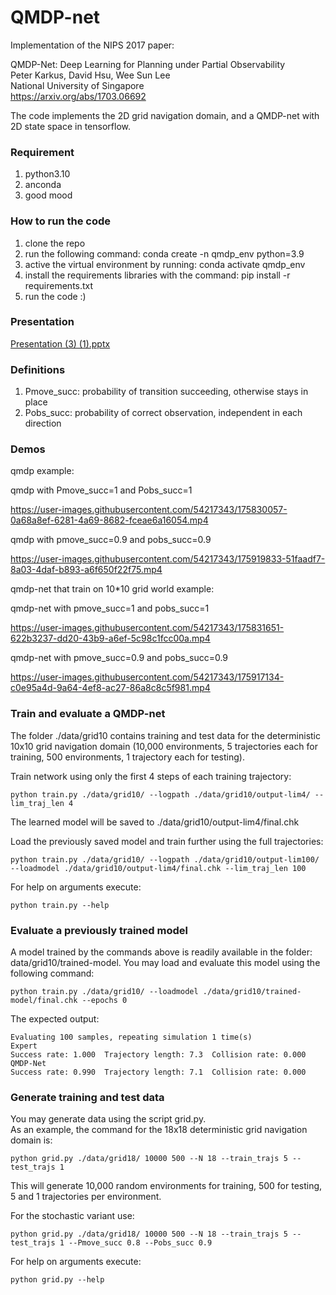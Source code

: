 # QMDP-net

Implementation of the NIPS 2017 paper: 

QMDP-Net: Deep Learning for Planning under Partial Observability  
Peter Karkus, David Hsu, Wee Sun Lee  
National University of Singapore  
https://arxiv.org/abs/1703.06692

The code implements the 2D grid navigation domain, and a QMDP-net with 2D state space in tensorflow.

### Requirement
  1. python3.10
  2. anconda
  3. good mood

### How to run the code
1. clone the repo
2. run the following command: conda create -n qmdp_env python=3.9
3. active the virtual environment by running: conda activate qmdp_env
4. install the requirements libraries with the command: pip install -r requirements.txt
4. run the code :)


### Presentation


[Presentation (3) (1).pptx](https://github.com/orrLani/qmdp-net/files/8999851/Presentation.3.1.pptx)

### Definitions
  1. Pmove_succ: probability of transition succeeding, otherwise stays in place
  2. Pobs_succ: probability of correct observation, independent in each direction
   
### Demos

qmdp example:

qmdp with Pmove_succ=1 and Pobs_succ=1

https://user-images.githubusercontent.com/54217343/175830057-0a68a8ef-6281-4a69-8682-fceae6a16054.mp4
 
qmdp with pmove_succ=0.9 and pobs_succ=0.9


https://user-images.githubusercontent.com/54217343/175919833-51faadf7-8a03-4daf-b893-a6f650f22f75.mp4




qmdp-net that train on 10*10 grid world example:

qmdp-net with pmove_succ=1 and pobs_succ=1

https://user-images.githubusercontent.com/54217343/175831651-622b3237-dd20-43b9-a6ef-5c98c1fcc00a.mp4

qmdp-net with pmove_succ=0.9 and pobs_succ=0.9

https://user-images.githubusercontent.com/54217343/175917134-c0e95a4d-9a64-4ef8-ac27-86a8c8c5f981.mp4

### Train and evaluate a QMDP-net

The folder ./data/grid10 contains training and test data for the deterministic 10x10 grid navigation domain
(10,000 environments, 5 trajectories each for training, 500 environments, 1 trajectory each for testing).


Train network using only the first 4 steps of each training trajectory:
```
python train.py ./data/grid10/ --logpath ./data/grid10/output-lim4/ --lim_traj_len 4
```
The learned model will be saved to ./data/grid10/output-lim4/final.chk
 

Load the previously saved model and train further using the full trajectories:
```
python train.py ./data/grid10/ --logpath ./data/grid10/output-lim100/ --loadmodel ./data/grid10/output-lim4/final.chk --lim_traj_len 100
```

For help on arguments execute:
```
python train.py --help
```

### Evaluate a previously trained model
A model trained by the commands above is readily available in the folder: data/grid10/trained-model. You may load and evaluate this model using the following command: 
```
python train.py ./data/grid10/ --loadmodel ./data/grid10/trained-model/final.chk --epochs 0
```

The expected output:
```
Evaluating 100 samples, repeating simulation 1 time(s)
Expert
Success rate: 1.000  Trajectory length: 7.3  Collision rate: 0.000
QMDP-Net
Success rate: 0.990  Trajectory length: 7.1  Collision rate: 0.000
```

### Generate training and test data

You may generate data using the script grid.py.  
As an example, the command for the 18x18 deterministic grid navigation domain is: 
```
python grid.py ./data/grid18/ 10000 500 --N 18 --train_trajs 5 --test_trajs 1
```
This will generate 10,000 random environments for training, 500 for testing, 5 and 1 trajectories per environment.

For the stochastic variant use:
```
python grid.py ./data/grid18/ 10000 500 --N 18 --train_trajs 5 --test_trajs 1 --Pmove_succ 0.8 --Pobs_succ 0.9
```

For help on arguments execute:
```
python grid.py --help
```

